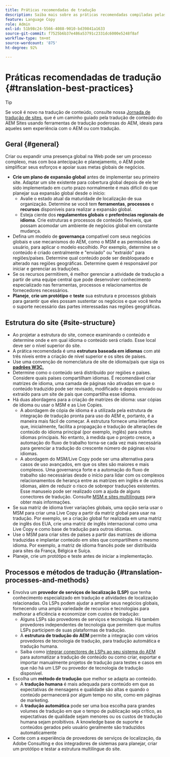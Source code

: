 ```yaml
---
title: Práticas recomendadas de tradução
description: Saiba mais sobre as práticas recomendadas compiladas pelas equipes de engenharia e consultoria da Adobe para ajudá-lo a trabalhar com projetos de tradução.
feature: Language Copy
role: Admin
exl-id: 51b98c24-5566-4088-9010-bd39841a1633
source-git-commit: f7525b6b37e486a53791c2331dc6000e5248f8af
workflow-type: tm+mt
source-wordcount: '875'
ht-degree: 92%

---
```


# Práticas recomendadas de tradução {#translation-best-practices}

>[!TIP]
>
>Se você é novo na tradução de conteúdo, consulte nossa [Jornada de tradução de sites,](/help/journey-sites/translation/overview.md) que é um caminho guiado pela tradução de conteúdo do AEM Sites usando ferramentas de tradução poderosas do AEM, ideais para aqueles sem experiência com o AEM ou com tradução.

## Geral {#general}

Criar ou expandir uma presença global na Web pode ser um processo complexo, mas com boa antecipação e planejamento, o AEM pode simplificar seus esforços e apoiar suas metas globais de negócios.

* **Crie um plano de expansão global** antes de implementar seu primeiro site. Adaptar um site existente para cobertura global depois de ele ter sido implementado em curto prazo normalmente é mais difícil do que planejar sua expansão global desde o início:
   * Avalie o estado atual da maturidade de localização de sua organização. Determine se você tem **ferramentas**, **processos** e **recursos** disponíveis para realizar a expansão global.
   * Esteja ciente dos **regulamentos globais** e **preferências regionais de idioma**. Crie estruturas e processos de conteúdo flexíveis, que possam acomodar um ambiente de negócios global em constante mudança.
* Defina um modelo de **governança** compatível com seus negócios globais e use mecanismos do AEM, como o MSM e as permissões de usuário, para aplicar o modelo escolhido. Por exemplo, determine se o conteúdo é criado centralmente e &quot;enviado&quot; ou &quot;extraído&quot; para regiões/países. Determine qual conteúdo pode ser desbloqueado e alterado nas regiões geográficas. Determine quem é responsável por iniciar e gerenciar as traduções.
* Se os recursos permitirem, é melhor gerenciar a atividade de tradução a partir de uma equipe central que pode desenvolver conhecimento especializado nas ferramentas, processos e relacionamentos de fornecedores necessários.
* **Planeje**, **crie um protótipo** e **teste** sua estrutura e processos globais para garantir que eles possam sustentar os negócios e que você tenha o suporte necessário das partes interessadas nas regiões geográficas.

## Estrutura do site  {#site-structure}

* Ao projetar a estrutura do site, comece examinando o conteúdo e determine onde e em qual idioma o conteúdo será criado. Esse local deve ser o nível superior do site.
* A prática recomendada é uma **estrutura baseada em idiomas** com até três níveis entre a criação de nível superior e os sites de países.
* Use uma convenção de nomenclatura de site de idioma/país que siga os **[padrões W3C.](/help/sites-cloud/authoring/fundamentals/accessible-content.md)**
* Determine como o conteúdo será distribuído por regiões e países. Considere quais países compartilham idiomas. É recomendável criar matrizes de idioma, uma camada de páginas não ativadas em que o conteúdo traduzido pode ser revisado, modificado e depois enviado ou extraído para um site de país que compartilha esse idioma.
* Há duas abordagens para a criação de matrizes de idioma: usar cópias de idioma ou usar o MSM e as Live Copies.
   * A abordagem de cópia de idioma é a utilizada pela estrutura de integração de tradução pronta para uso do AEM e, portanto, é a maneira mais fácil de começar. A estrutura fornece uma interface que, inicialmente, facilita a propagação e tradução de alterações de conteúdo do idioma principal (por exemplo, inglês) para outros idiomas principais. No entanto, à medida que o projeto cresce, a automação do fluxo de trabalho torna-se cada vez mais necessária para gerenciar a tradução do crescente número de páginas e/ou idiomas.
   * A abordagem do MSM/Live Copy pode ser uma alternativa para casos de uso avançados, em que os sites são maiores e mais complexos. Uma governança forte e a automação do fluxo de trabalho são necessárias desde o início para lidar com os complexos relacionamentos de herança entre as matrizes em inglês e de outros idiomas, além de reduzir o risco de sobrepor traduções existentes. Esse manuseio pode ser realizado com a ajuda de alguns conectores de tradução. Consulte [MSM e sites multilíngues](/help/sites-cloud/administering/msm/best-practices.md#msm-and-multilingual-websites) para obter mais informações.
* Se sua matriz de idioma tiver variações globais, uma opção seria usar o MSM para criar uma Live Copy a partir da matriz global para usar na tradução. Por exemplo, se a criação global for realizada em uma matriz de inglês dos EUA, crie uma matriz de inglês internacional como uma Live Copy e como base de tradução para outros idiomas.
* Use o MSM para criar sites de países a partir das matrizes de idioma traduzidas e implantar conteúdo em sites que compartilhem o mesmo idioma. Por exemplo, a matriz de idioma francês pode ser distribuída para sites da França, Bélgica e Suíça.
* Planeje, crie um protótipo e teste antes de iniciar a implementação.

## Processos e métodos de tradução {#translation-processes-and-methods}

* Envolva um **provedor de serviços de localização (LSP)** que tenha conhecimento especializado em tradução e atividades de localização relacionadas. Os LSPs podem ajudar a ampliar seus negócios globais, fornecendo uma ampla variedade de recursos e tecnologias para melhorar a eficiência e economizar com custos de tradução:
   * Alguns LSPs são provedores de serviços e tecnologia. Há também provedores independentes de tecnologia que permitem que muitos LSPs participem de suas plataformas de tradução.
   * A **estrutura de tradução do AEM** permite a integração com vários provedores de tecnologia de tradução, para tradução automática e tradução humana.
   * Saiba como [integrar conectores de LSPs ao seu sistema do AEM](integration-framework.md) para automatizar a tradução de conteúdo ou como criar, exportar e importar manualmente projetos de tradução para testes e casos em que não há um LSP ou provedor de tecnologia de tradução disponível.
* Escolha um **método de tradução** que melhor se adapta ao conteúdo.
   * A **tradução humana** é mais adequada para conteúdo em que as expectativas de mensagens e qualidade são altas e quando o conteúdo permanecerá por algum tempo no site, como em páginas de marketing.
   * A **tradução automática** pode ser uma boa escolha para grandes volumes de tradução em que o tempo de publicação seja crítico, as expectativas de qualidade sejam menores ou os custos de tradução humana sejam proibitivos. A knowledge base de suporte e conteúdos gerados pelo usuário geralmente são traduzidos automaticamente
* Conte com a experiência de provedores de serviços de localização, da Adobe Consulting e dos integradores de sistemas para planejar, criar um protótipo e testar a estrutura multilíngue do site.
